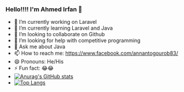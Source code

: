 ### Hello!!!! I'm Ahmed Irfan 👋
- 🔭 I’m currently working on Laravel
- 🌱 I’m currently learning Laravel and Java
- 👯 I’m looking to collaborate on Github
- 🤔 I’m looking for help with competitive programming
- 💬 Ask me about Java
- 📫 How to reach me: https://www.facebook.com/annantogourob83/
- 😄 Pronouns: He/His
- ⚡ Fun fact: 😂😂
- [![Anurag's GitHub stats](https://github-readme-stats.vercel.app/api?username=Irfanbd)](https://github.com/anuraghazra/github-readme-stats)
- [![Top Langs](https://github-readme-stats.vercel.app/api/top-langs/?username=anuraghazra&langs_count=8)](https://github.com/anuraghazra/github-readme-stats)



